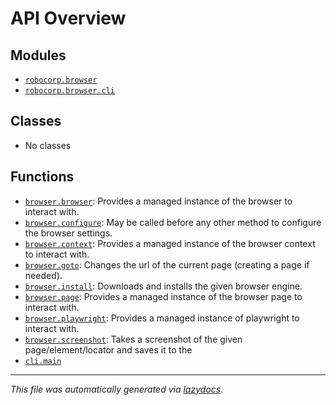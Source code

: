 <!-- markdownlint-disable -->

# API Overview

## Modules

- [`robocorp.browser`](./robocorp.browser.md#module-robocorpbrowser)
- [`robocorp.browser.cli`](./robocorp.browser.cli.md#module-robocorpbrowsercli)

## Classes

- No classes

## Functions

- [`browser.browser`](./robocorp.browser.md#function-browser): Provides a managed instance of the browser to interact with.
- [`browser.configure`](./robocorp.browser.md#function-configure): May be called before any other method to configure the browser settings.
- [`browser.context`](./robocorp.browser.md#function-context): Provides a managed instance of the browser context to interact with.
- [`browser.goto`](./robocorp.browser.md#function-goto): Changes the url of the current page (creating a page if needed).
- [`browser.install`](./robocorp.browser.md#function-install): Downloads and installs the given browser engine.
- [`browser.page`](./robocorp.browser.md#function-page): Provides a managed instance of the browser page to interact with.
- [`browser.playwright`](./robocorp.browser.md#function-playwright): Provides a managed instance of playwright to interact with.
- [`browser.screenshot`](./robocorp.browser.md#function-screenshot): Takes a screenshot of the given page/element/locator and saves it to the
- [`cli.main`](./robocorp.browser.cli.md#function-main)


---

_This file was automatically generated via [lazydocs](https://github.com/ml-tooling/lazydocs)._
